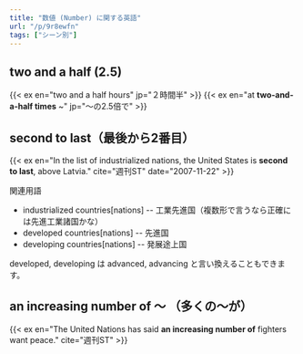 ```yaml
---
title: "数値 (Number) に関する英語"
url: "/p/9r8ewfn"
tags: ["シーン別"]
---
```


two and a half (2.5)
----

{{< ex en="two and a half hours" jp="２時間半" >}}
{{< ex en="at **two-and-a-half times** ~" jp="～の2.5倍で" >}}

second to last（最後から2番目）
----

{{< ex en="In the list of industrialized nations, the United States is **second to last**, above Latvia." cite="週刊ST" date="2007-11-22" >}}

関連用語

- industrialized countries[nations] -- 工業先進国（複数形で言うなら正確には先進工業諸国かな）
- developed countries[nations] -- 先進国
- developing countries[nations] -- 発展途上国

developed, developing は advanced, advancing と言い換えることもできます。


an increasing number of ～ （多くの～が）
----

{{< ex en="The United Nations has said **an increasing number of** fighters want peace." cite="週刊ST" >}}

